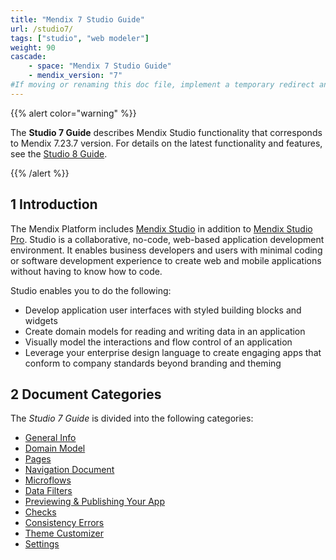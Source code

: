 ```yaml
---
title: "Mendix 7 Studio Guide"
url: /studio7/
tags: ["studio", "web modeler"]
weight: 90
cascade:
    - space: "Mendix 7 Studio Guide"
    - mendix_version: "7"
#If moving or renaming this doc file, implement a temporary redirect and let the respective team know they should update the URL in the product. See Mapping to Products for more details.
---
```


{{% alert color="warning" %}}

The **Studio 7 Guide** describes Mendix Studio functionality that corresponds to Mendix 7.23.7 version. For details on the latest functionality and features, see the [Studio 8 Guide](/studio/). 

{{% /alert %}}

## 1 Introduction 

The Mendix Platform includes [Mendix Studio](/studio7/general/) in addition to [Mendix Studio Pro](/refguide/modeling/). Studio is a collaborative, no-code, web-based application development environment. It enables business developers and users with minimal coding or software development experience to create web and mobile applications without having to know how to code.

Studio enables you to do the following: 

* Develop application user interfaces with styled building blocks and widgets
* Create domain models for reading and writing data in an application
* Visually model the interactions and flow control of an application
* Leverage your enterprise design language to create engaging apps that conform to company standards beyond branding and theming 

## 2 Document Categories

The *Studio 7 Guide* is divided into the following categories:

* [General Info](/studio7/general/) 
* [Domain Model](/studio7/domain-models/)
* [Pages](/studio7/page-editor/)
* [Navigation Document](/studio7/navigation/)
* [Microflows](/studio7/microflows/)
* [Data Filters](/studio7/filters/)
* [Previewing & Publishing Your App](/studio7/publishing-app/)
* [Checks](/studio7/checks/)
* [Consistency Errors](/studio7/consistency-errors/)
* [Theme Customizer](/studio7/theme-customizer/)
* [Settings](/studio7/settings/)